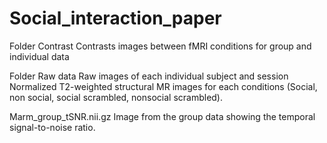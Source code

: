 # Social_interaction_paper


Folder Contrast
Contrasts images between fMRI conditions for group and individual data

Folder Raw data
Raw images of each individual subject and session
Normalized T2-weighted structural MR images for each conditions (Social, non social, social scrambled, nonsocial scrambled).


Marm_group_tSNR.nii.gz
Image from the group data showing the temporal signal-to-noise ratio.
